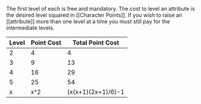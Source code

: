 The first level of each is free and mandatory. The cost to level an attribute is the desired level squared in  [[Character Points]]. If you wish to raise an [[attribute]] more than one level at a time you must still pay for the intermediate levels. 

|Level|Point Cost|Total Point Cost|
|-|-|-|
|2|4|4|
|3|9|13|
|4|16|29|
|5|25|54|
|x|x^2|(x(x+1)(2x+1)/6)-1|
